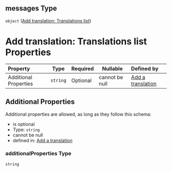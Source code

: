 ## messages Type

`object` ([Add translation: Translations list](add-translation-anyof-português-properties-add-translation-translations-list.md))

# Add translation: Translations list Properties

| Property              | Type     | Required | Nullable       | Defined by                                                                                                                                                                                         |
| :-------------------- | -------- | -------- | -------------- | :------------------------------------------------------------------------------------------------------------------------------------------------------------------------------------------------- |
| Additional Properties | `string` | Optional | cannot be null | [Add a translation](add-translation-anyof-português-properties-add-translation-translations-list-additionalproperties.md "add-translation.json#/anyOf/6/properties/messages/additionalProperties") |

## Additional Properties

Additional properties are allowed, as long as they follow this schema:




-   is optional
-   Type: `string`
-   cannot be null
-   defined in: [Add a translation](add-translation-anyof-português-properties-add-translation-translations-list-additionalproperties.md "add-translation.json#/anyOf/6/properties/messages/additionalProperties")

### additionalProperties Type

`string`
